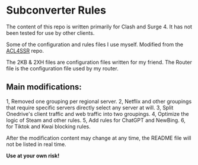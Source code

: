 # Subconverter Rules

The content of this repo is written primarily for Clash and Surge 4. It has not been tested for use by other clients.

Some of the configuration and rules files I use myself.
Modified from the [ACL4SSR](https://github.com/ACL4SSR/ACL4SSR) repo.

The 2KB & 2XH files are configuration files written for my friend.
The Router file is the configuration file used by my router.

## Main modifications:
1, Removed one grouping per regional server.
2, Netflix and other groupings that require specific servers directly select any server at will.
3, Split Onedrive's client traffic and web traffic into two groupings.
4, Optimize the logic of Steam and other rules.
5, Add rules for ChatGPT and NewBing.
6, for Tiktok and Kwai blocking rules.

After the modification content may change at any time, the README file will not be listed in real time.

**Use at your own risk!**